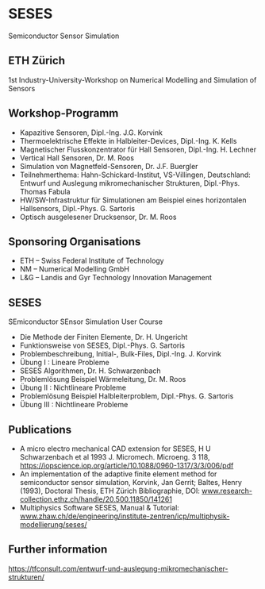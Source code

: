 # SESES   
Semiconductor Sensor Simulation 

## ETH Zürich
1st Industry-University-Workshop on Numerical Modelling and Simulation of Sensors

## Workshop-Programm
- Kapazitive Sensoren, Dipl.-Ing. J.G. Korvink
- Thermoelektrische Effekte in Halbleiter-Devices, Dipl.-Ing. K. Kells
- Magnetischer Flusskonzentrator für Hall Sensoren, Dipl.-Ing. H. Lechner
- Vertical Hall Sensoren, Dr. M. Roos
- Simulation von Magnetfeld-Sensoren, Dr. J.F. Buergler
- Teilnehmerthema: Hahn-Schickard-Institut, VS-Villingen, Deutschland: Entwurf und Auslegung mikromechanischer Strukturen, Dipl.-Phys. Thomas Fabula
- HW/SW-Infrastruktur für Simulationen am Beispiel eines horizontalen Hallsensors, Dipl.-Phys. G. Sartoris
- Optisch ausgelesener Drucksensor, Dr. M. Roos

## Sponsoring Organisations
- ETH – Swiss Federal Institute of Technology
- NM – Numerical Modelling GmbH
- L&G – Landis and Gyr Technology Innovation Management

## SESES
SEmiconductor SEnsor Simulation User Course
- Die Methode der Finiten Elemente, Dr. H. Ungericht
- Funktionsweise von SESES, Dipl.-Phys. G. Sartoris
- Problembeschreibung, Initial-, Bulk-Files, Dipl.-Ing. J. Korvink
- Übung I : Lineare Probleme
- SESES Algorithmen, Dr. H. Schwarzenbach
- Problemlösung Beispiel Wärmeleitung, Dr. M. Roos
- Übung II : Nichtlineare Probleme
- Problemlösung Beispiel Halbleiterproblem, Dipl.-Phys. G. Sartoris
- Übung III : Nichtlineare Probleme
 
## Publications
- A micro electro mechanical CAD extension for SESES, H U Schwarzenbach et al 1993 J. Micromech. Microeng. 3 118, https://iopscience.iop.org/article/10.1088/0960-1317/3/3/006/pdf
- An implementation of the adaptive finite element method for semiconductor sensor simulation, Korvink, Jan Gerrit; Baltes, Henry (1993), Doctoral Thesis, ETH Zürich Bibliographie, DOI: www.research-collection.ethz.ch/handle/20.500.11850/141261
- Multiphysics Software SESES, Manual & Tutorial: www.zhaw.ch/de/engineering/institute-zentren/icp/multiphysik-modellierung/seses/

## Further information
https://tfconsult.com/entwurf-und-auslegung-mikromechanischer-strukturen/
